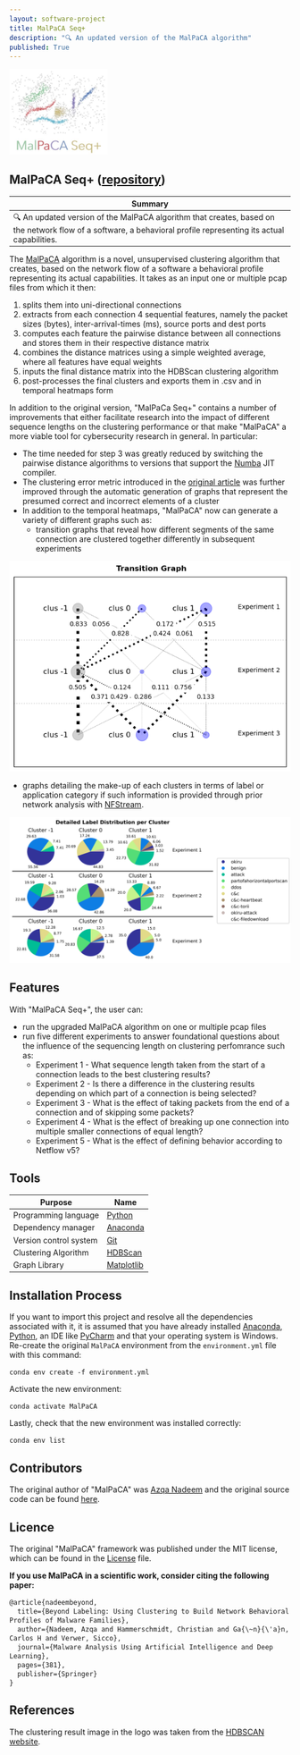 ```yaml
---
layout: software-project
title: MalPaCA Seq+
description: "🔍 An updated version of the MalPaCA algorithm"
published: True
---
```


<img src= "/assets/software-project/malpaca-seq/malpaca_seq_logo.JPG" alt="MalPaCA Seq+ Logo" width="35%">

## MalPaCA Seq+ ([repository](https://github.com/johanneshagspiel/malpaca-seq))

| Summary  |
| -------------------------------------------------- |
| 🔍 An updated version of the MalPaCA algorithm that creates, based on the network flow of a software, a behavioral profile representing its actual capabilities.|

The [MalPaCA](https://github.com/tudelft-cda-lab/malpaca-pub) algorithm is a novel, unsupervised clustering algorithm that creates, based on the network flow of a software a behavioral profile representing its actual capabilities.
It takes as an input one or multiple pcap files from which it then:
1. splits them into uni-directional connections
2. extracts from each connection 4 sequential features, namely the packet sizes (bytes), inter-arrival-times (ms), source ports and dest ports
3. computes each feature the pairwise distance between all connections and stores them in their respective distance matrix
4. combines the distance matrices using a simple weighted average, where all features have equal weights
5. inputs the final distance matrix into the HDBScan clustering algorithm
6. post-processes the final clusters and exports them in .csv and in temporal heatmaps form 

In addition to the original version, "MalPaCa Seq+" contains a number of improvements that either facilitate research into the impact of different sequence lengths on the clustering performance or that make "MalPaCA" a more viable tool for cybersecurity research in general. 
In particular:
- The time needed for step 3 was greatly reduced by switching the pairwise distance algorithms to versions that support the [Numba](https://numba.pydata.org/) JIT compiler.
- The clustering error metric introduced in the [original article](https://arxiv.org/abs/1904.01371) was further improved through the automatic generation of graphs that represent the presumed correct and incorrect elements of a cluster
- In addition to the temporal heatmaps, "MalPaCA" now can generate a variety of different graphs such as:
  - transition graphs that reveal how different segments of the same connection are clustered together differently in subsequent experiments

<p align="center">
	<img src= "/assets/software-projects/malpaca-seq//example_transition_graph.png" alt="Example Transition Graph" height="20%">
</p>

  - graphs detailing the make-up of each clusters in terms of label or application category if such information is provided through prior network analysis with [NFStream](https://github.com/nfstream/nfstream). 

<p align="center">
	<img src= "/assets/software-projects/malpaca-seq//example_detailed_labels_overview.png" alt="Example Detailed Labels Overview Graph" height="25%">
</p>


## Features

With "MalPaCA Seq+", the user can:
- run the upgraded MalPaCA algorithm on one or multiple pcap files  
- run five different experiments to answer foundational questions about the influence of the sequencing length on clustering perfomrance such as:
  - Experiment 1 - What sequence length taken from the start of a connection leads to the best clustering results?
  - Experiment 2 - Is there a difference in the clustering results depending on which part of a connection is being selected?
  - Experiment 3 - What is the effect of taking packets from the end of a connection and of skipping some packets?
  - Experiment 4 - What is the effect of breaking up one connection into multiple smaller connections of equal length?
  - Experiment 5 - What is the effect of defining behavior according to Netflow v5?

## Tools

| Purpose               | Name                                                                       |
|-----------------------|----------------------------------------------------------------------------|
| Programming language  | [Python](https://www.python.org/)                                          |
| Dependency manager    | [Anaconda](https://www.anaconda.com/products/distribution)                 |
| Version control system | [Git](https://git-scm.com/)                                                |
| Clustering Algorithm 	| [HDBScan](https://hdbscan.readthedocs.io/en/latest/how_hdbscan_works.html) |
| Graph Library 		    | [Matplotlib](https://matplotlib.org/)                                   |


## Installation Process

If you want to import this project and resolve all the dependencies associated with it, it is assumed that you have already installed [Anaconda](https://docs.conda.io/projects/conda/en/latest/user-guide/install/index.html), [Python](https://www.python.org/downloads/windows/), an IDE like [PyCharm](https://www.jetbrains.com/pycharm/download/#section=windows) and that your operating system is Windows.
Re-create the original `MalPaCA` environment from the `environment.yml` file with this command:

	conda env create -f environment.yml

Activate the new environment:
 
	conda activate MalPaCA

Lastly, check that the new environment was installed correctly:
	
	conda env list

## Contributors

The original author of "MalPaCA" was [Azqa Nadeem](https://github.com/azqa) and the original source code can be found [here](https://github.com/tudelft-cda-lab/malpaca-pub).

## Licence

The original "MalPaCA" framework was published under the MIT license, which can be found in the [License](LICENSE) file. 

**If you use MalPaCA in a scientific work, consider citing the following paper:**

    @article{nadeembeyond,
      title={Beyond Labeling: Using Clustering to Build Network Behavioral Profiles of Malware Families},
      author={Nadeem, Azqa and Hammerschmidt, Christian and Ga{\~n}{\'a}n, Carlos H and Verwer, Sicco},
      journal={Malware Analysis Using Artificial Intelligence and Deep Learning},
      pages={381},
      publisher={Springer}
    }

## References

The clustering result image in the logo was taken from the [HDBSCAN website](https://hdbscan.readthedocs.io/en/latest/_images/soft_clustering_explanation_6_0.png). 